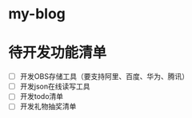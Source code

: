 # my-blog

# 待开发功能清单

- [ ] 开发OBS存储工具（要支持阿里、百度、华为、腾讯）
- [ ] 开发json在线读写工具
- [ ] 开发todo清单
- [ ] 开发礼物抽奖清单
